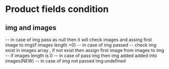 # Product fields condition

## img and images

-- in case of img pass as null then it will check images and assing first image to img(if images length >0)
-- in case of img passed
-- check img exist in images array , if not exist then assign first image from images to img
-- if images length is 0
-- in case of pass img then img added added into images(NEW)
-- in case of img not passed img:undefined
